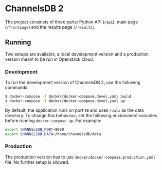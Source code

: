 # ChannelsDB 2

The project consinsts of three parts: Python API (`/api`), main page (`/frontpage`) and the results page (`/results`).

## Running

Two setups are available, a local development version and a production version meant to be run in Openstack cloud. 

### Development

To run the development version of ChannelsDB 2, use the following commands:

```bash
$ docker-compose -f docker/docker-compose.devel.yaml build
$ docker-compose -f docker/docker-compose.devel.yaml up
```

By default, the application runs on port `80` and uses `/data` as the data directory. To change this behaviour,
set the following environment variables before running `docker-compose up`. For example:

```bash
export CHANNELSDB_PORT=8080
export CHANNELSDB_DATA=/home/channelsdb/data
```

### Production

The production version has to use `docker/docker-compose.production.yaml` file. No further setup is allowed.
